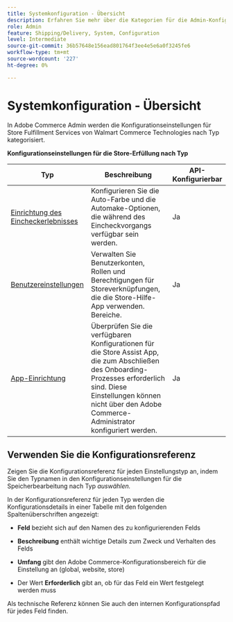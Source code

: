 ```yaml
---
title: Systemkonfiguration - Übersicht
description: Erfahren Sie mehr über die Kategorien für die Admin-Konfigurationseinstellungen, die für die Store Fulfillment-Lösung verfügbar sind, und wie sie konfiguriert sind.
role: Admin
feature: Shipping/Delivery, System, Configuration
level: Intermediate
source-git-commit: 36b57648e156ead801764f3ee4e5e6a0f3245fe6
workflow-type: tm+mt
source-wordcount: '227'
ht-degree: 0%

---
```


# Systemkonfiguration - Übersicht

In Adobe Commerce Admin werden die Konfigurationseinstellungen für Store Fulfillment Services von Walmart Commerce Technologies nach Typ kategorisiert.

**Konfigurationseinstellungen für die Store-Erfüllung nach Typ**

| **Typ** | **Beschreibung** | **API-Konfigurierbar** |
|-------------------------------------------------------------------|--------------------------------------------------------------------------------------------------------------------------------------------------------------------------|----------------------|
| [Einrichtung des Eincheckerlebnisses](store-location-map-provider-setup.md) | Konfigurieren Sie die Auto-Farbe und die Automake-Optionen, die während des Eincheckvorgangs verfügbar sein werden. | Ja |
| [Benutzereinstellungen](user-setup.md) | Verwalten Sie Benutzerkonten, Rollen und Berechtigungen für Storeverknüpfungen, die die Store-Hilfe-App verwenden. Bereiche. | Ja |
| [App-Einrichtung](app-setup.md) | Überprüfen Sie die verfügbaren Konfigurationen für die Store Assist App, die zum Abschließen des Onboarding-Prozesses erforderlich sind. Diese Einstellungen können nicht über den Adobe Commerce-Administrator konfiguriert werden. | Ja |


## Verwenden Sie die Konfigurationsreferenz

Zeigen Sie die Konfigurationsreferenz für jeden Einstellungstyp an, indem Sie den Typnamen in den Konfigurationseinstellungen für die Speicherbearbeitung nach Typ _auswählen._

In der Konfigurationsreferenz für jeden Typ werden die Konfigurationsdetails in einer Tabelle mit den folgenden Spaltenüberschriften angezeigt:

- **Feld** bezieht sich auf den Namen des zu konfigurierenden Felds

- **Beschreibung** enthält wichtige Details zum Zweck und Verhalten des Felds

- **Umfang** gibt den Adobe Commerce-Konfigurationsbereich für die Einstellung an (global, website, store)

- Der Wert **Erforderlich** gibt an, ob für das Feld ein Wert festgelegt werden muss

Als technische Referenz können Sie auch den internen Konfigurationspfad für jedes Feld finden.

